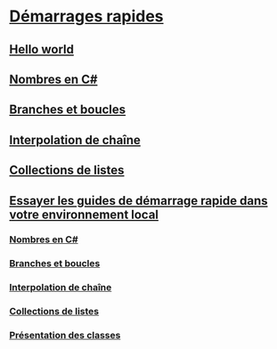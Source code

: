 # [Démarrages rapides](index.md)
## [Hello world](hello-world.yml)
## [Nombres en C#](numbers-in-csharp.yml)
## [Branches et boucles](branches-and-loops.yml)
## [Interpolation de chaîne](interpolated-strings.yml)
## [Collections de listes](list-collection.yml)
## [Essayer les guides de démarrage rapide dans votre environnement local](local-environment.md)
### [Nombres en C#](numbers-in-csharp-local.md)
### [Branches et boucles](branches-and-loops-local.md)
### [Interpolation de chaîne](interpolated-strings-local.md)
### [Collections de listes](arrays-and-collections.md)
### [Présentation des classes](introduction-to-classes.md)
